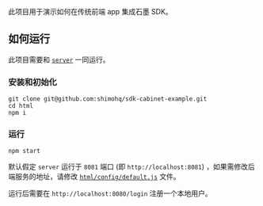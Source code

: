 此项目用于演示如何在传统前端 app 集成石墨 SDK。

## 如何运行

此项目需要和 [`server`](/server) 一同运行。

### 安装和初始化

```shell
git clone git@github.com:shimohq/sdk-cabinet-example.git
cd html
npm i
```

### 运行

```
npm start
```

默认假定 `server` 运行于 `8081` 端口 (即 `http://localhost:8081`) ，如果需修改后端服务的地址，请修改 [`html/config/default.js`](/vue/src/constants/index.js) 文件。

运行后需要在 `http://localhost:8080/login` 注册一个本地用户。
